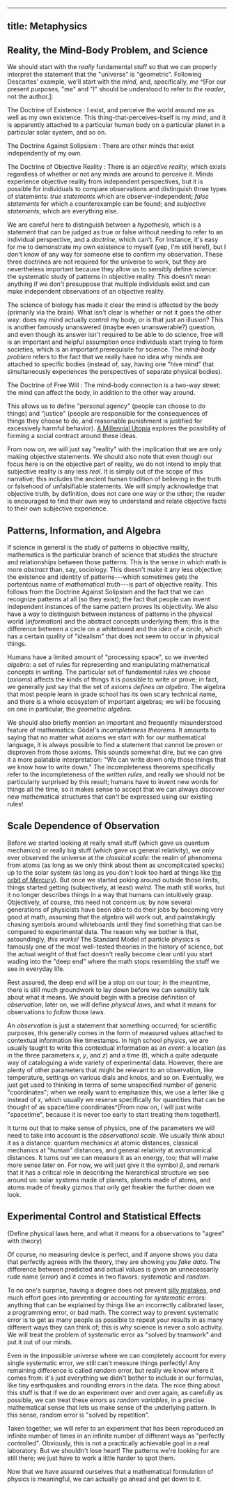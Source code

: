 ------------------------
title: Metaphysics
------------------------

## Reality, the Mind-Body Problem, and Science

We should start with the *really* fundamental stuff so that we can properly interpret the statement that the "universe" is "geometric". Following Descartes' example, we'll start with the *mind*, and, specifically, *me* ^[For our present purposes, "me" and "I" should be understood to refer to *the reader*, not the author.]:

The Doctrine of Existence
:   I exist, and perceive the world around me as well as my own existence. This thing-that-perceives-itself is my *mind*, and it is apparently attached to a particular human body on a particular planet in a particular solar system, and so on.

The Doctrine Against Solipsism
:   There are other minds that exist independently of my own.

The Doctrine of Objective Reality
:   There is an *objective reality*, which exists regardless of whether or not any minds are around to perceive it. Minds experience objective reality from independent perspectives, but it is possible for individuals to compare observations and distinguish three types of statements: *true statements* which are observer-independent; *false statements* for which a counterexample can be found; and *subjective statements*, which are everything else.

We are careful here to distinguish between a *hypothesis*, which is a statement that can be judged as true or false without needing to refer to an individual perspective, and a *doctrine*, which can't. For instance, it's easy for me to demonstrate my own existence to myself (yep, I'm still here!), but I don't know of any way for someone else to confirm my observation. These three doctrines are not required for the universe to work, but they are nevertheless important because they allow us to sensibly define *science*: the systematic study of patterns in objective reality. This doesn't mean anything if we don't presuppose that multiple individuals exist and can make independent observations of an objective reality.

The science of biology has made it clear the mind is affected by the body (primarily via the brain). What isn't clear is whether or not it goes the other way: does my mind actually control my body, or is that just an illusion? This is another famously unanswered (maybe even unanswerable?) question, and even though its answer isn't required to be able to do science, free will is an important and helpful assumption once individuals start trying to form societies, which is an important prerequisite for science. The *mind-body problem* refers to the fact that we really have no idea why minds are attached to specific bodies (instead of, say, having one "hive mind" that simultaneously experiences the perspectives of separate physical bodies).

The Doctrine of Free Will
:   The mind-body connection is a two-way street: the mind can affect the body, in addition to the other way around.

This allows us to define "personal agency" (people can choose to do things) and "justice" (people are responsible for the consequences of things they choose to do, and reasonable punishment is justified for excessively harmful behavior). [A Millennial Utopia](/millennial-utopia) explores the possibility of forming a social contract around these ideas.

From now on, we will just say "reality" with the implication that we are only making objective statements. We should also note that even though our focus here is on the objective part of reality, we do not intend to imply that subjective reality is any less *real*. It is simply out of the scope of this narrative; this includes the ancient human tradition of believing in the truth or falsehood of unfalsifiable statements. We will simply acknowledge that objective truth, by definition, does not care one way or the other; the reader is encouraged to find their own way to understand and relate objective facts to their own subjective experience.

## Patterns, Information, and Algebra

If science in general is the study of patterns in objective reality, mathematics is the particular branch of science that studies the structure and relationships between those patterns. This is the sense in which math is more *abstract* than, say, sociology. This doesn't make it any less objective; the existence and identity of patterns---which sometimes gets the portentous name of *mathematical truth*---is part of objective reality. This follows from the Doctrine Against Solipsism and the fact that we can recognize patterns at all (so they exist); the fact that people can invent independent instances of the same pattern proves its objectivity. We also have a way to distinguish between instances of patterns in the physical world (*information*) and the abstract concepts underlying them; this is the difference between a circle on a whiteboard and the *idea* of a circle, which has a certain quality of "idealism" that does not seem to occur in physical things.

Humans have a limited amount of "processing space", so we invented *algebra*: a set of rules for representing and manipulating mathematical concepts in writing. The particular set of fundamental rules we choose (*axioms*) affects the kinds of things it is possible to write or prove; in fact, we generally just say that the set of axioms *defines an algebra*. The algebra that most people learn in grade school has its own scary technical name, and there is a whole ecosystem of important algebras; we will be focusing on one in particular, the *geometric algebra*.

We should also briefly mention an important and frequently misunderstood feature of mathematics: Gödel's *incompleteness theorems*. It amounts to saying that no matter what axioms we start with for our mathematical language, it is always possible to find a statement that cannot be proven or disproven from those axioms. This sounds somewhat dire, but we can give it a more palatable interpretation: "We can write down only those things that we know how to write down." The incompleteness theorems specifically refer to the incompleteness of the *written rules*, and really we should not be particularly surprised by this result; humans have to invent new words for things all the time, so it makes sense to accept that we can always discover new mathematical structures that can't be expressed using our existing rules!

## Scale Dependence of Observation

Before we started looking at really small stuff (which gave us quantum mechanics) or really big stuff (which gave us general relativity), we only ever observed the universe at the *classical scale*: the realm of phenomena from atoms (as long as we only think about them as uncomplicated specks) up to the solar system (as long as you don't look too hard at things like [the orbit of Mercury](https://en.wikipedia.org/wiki/Tests_of_general_relativity#Perihelion_precession_of_Mercury)). But once we started poking around outside those limits, things started getting (subjectively, at least) *weird*. The math still works, but it no longer describes things in a way that humans can intuitively grasp. Objectively, of course, this need not concern us; by now several generations of physicists have been able to do their jobs by becoming very good at math, assuming that the algebra will work out, and painstakingly chasing symbols around whiteboards until they find something that can be compared to experimental data. The reason why we bother is that, astoundingly, *this works!* The Standard Model of particle physics is famously one of the most well-tested theories in the history of science, but the actual weight of that fact doesn't really become clear until you start wading into the "deep end" where the math stops resembling the stuff we see in everyday life.

Rest assured, the deep end will be a stop on our tour; in the meantime, there is still much groundwork to lay down before we can sensibly talk about what it means. We should begin with a precise definition of *observation*; later on, we will define *physical laws*, and what it means for observations to *follow* those laws.

An *observation* is just a statement that something occurred; for scientific purposes, this generally comes in the form of measured values attached to contextual information like timestamps. In high school physics, we are usually taught to write this contextual information as an *event*: a location (as in the three parameters $x$, $y$, and $z$) and a time ($t$), which a quite adequate way of cataloguing a wide variety of experimental data. However, there are plenty of other parameters that might be relevant to an observation, like temperature, settings on various dials and knobs, and so on. Eventually, we just get used to thinking in terms of some unspecified number of generic "coordinates"; when we really want to emphasize this, we use a letter like $q$ instead of $x$, which usually we reserve specifically for quantities that can be thought of as space/time coordinates^[From now on, I will just write "spacetime", because it is never too early to start treating them together!].

It turns out that to make sense of physics, one of the parameters we will need to take into account is the *observational scale*. We usually think about it as a distance: quantum mechanics at atomic distances, classical mechanics at "human" distances, and general relativity at astronomical distances. It turns out we can measure it as an energy, too; that will make more sense later on. For now, we will just give it the symbol $\beta$, and remark that it has a critical role in describing the hierarchical structure we see around us: solar systems made of planets, planets made of atoms, and atoms made of freaky gizmos that only get freakier the further down we look.

## Experimental Control and Statistical Effects

(Define physical laws here, and what it means for a observations to "agree" with theory)

Of course, no measuring device is perfect, and if anyone shows you data that perfectly agrees with the theory, they are showing you *fake data*. The difference between predicted and actual values is given an unnecessarily rude name (*error*) and it comes in two flavors: *systematic* and *random*.

To no one's surprise, having a degree does not prevent [silly mistakes](https://en.wikipedia.org/wiki/Faster-than-light_neutrino_anomaly), and much effort goes into preventing or accounting for *systematic* errors: anything that can be explained by things like an incorrectly calibrated laser, a programming error, or bad math. The correct way to prevent systematic error is to get as many people as possible to repeat your results in as many different ways they can think of; this is why science is never a solo activity. We will treat the problem of systematic error as "solved by teamwork" and put it out of our minds.

Even in the impossible universe where we can completely account for every single systematic error, we still can't measure things perfectly! Any remaining difference is called *random* error, but really we know where it comes from: it's just everything we didn't bother to include in our formulas, like tiny earthquakes and rounding errors in the data. The nice thing about this stuff is that if we do an experiment over and over again, as carefully as possible, we can treat these errors as *random variables*, in a precise mathematical sense that lets us make sense of the underlying pattern. In this sense, random error is "solved by repetition".

Taken together, we will refer to an experiment that has been reproduced an infinite number of times in an infinite number of different ways as "perfectly controlled". Obviously, this is not a practically achievable goal in a real laboratory. But we shouldn't lose heart! The patterns we're looking for are still there; we just have to work a little harder to spot them.

Now that we have assured ourselves that a mathematical formulation of physics is meaningful, we can actually go ahead and get down to it.
